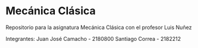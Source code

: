 # Mecánica Clásica
Repositorio para la asignatura Mecánica Clásica con el profesor Luis Nuñez

Integrantes:
Juan José Camacho - 2180800 
Santiago Correa - 2182212
